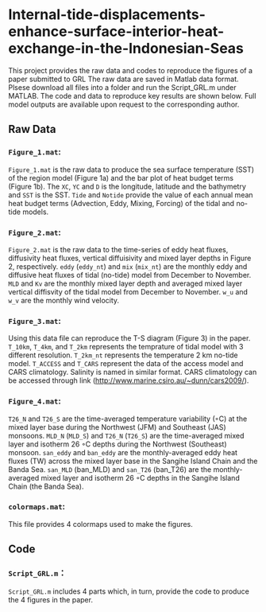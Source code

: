 # Internal-tide-displacements-enhance-surface-interior-heat-exchange-in-the-Indonesian-Seas
This project provides the raw data and codes to reproduce the figures of a paper submitted to GRL The raw data are saved in Matlab data format. Plsese download all files into a folder and run the Script_GRL.m under MATLAB. The code and data to reproduce key results are shown below. Full model outputs are available upon request to the corresponding author.
## Raw Data

### `Figure_1.mat`:
 
`Figure_1.mat` is the raw data to produce the sea surface temperature (SST) of the region model (Figure 1a) and the bar plot of heat budget terms (Figure 1b). The `XC`, `YC` and `D` is the longitude, latitude and the bathymetry and `SST` is the SST. `Tide` and `Notide` provide the value of each annual mean heat budget terms (Advection, Eddy, Mixing, Forcing) of the tidal and no-tide models.

### `Figure_2.mat`:
 
`Figure_2.mat` is the raw data to the time-series of eddy heat fluxes, diffusivity heat fluxes, vertical diffuisivity and mixed layer depths in Figure 2, respectively.
`eddy` (`eddy_nt`) and `mix` (`mix_nt`) are the monthly eddy and diffusive heat fluxes of tidal (no-tide) model from December to November. `MLD` and `Kv` are the monthly mixed layer depth and averaged mixed layer vertical diffisvity of the tidal model from December to November. `w_u` and `w_v` are the monthly wind velocity.

### `Figure_3.mat`:

Using this data file can reproduce the T-S diagram (Figure 3) in the paper. `T_10km`, `T_4km`, and `T_2km` represents the temprature of tidal model with 3 different resolution. `T_2km_nt` represents the temperature 2 km no-tide model. `T_ACCESS` and `T_CARS` represent the data of the access model and CARS climatology. Salinity is named in similar format.
CARS climatology can be accessed through link (http://www.marine.csiro.au/~dunn/cars2009/).

### `Figure_4.mat`:

`T26_N` and `T26_S` are the time-averaged temperature variability (◦C) at the mixed layer base during the Northwest (JFM) and Southeast (JAS) monsoons. 
`MLD_N` (`MLD_S`) and `T26_N` (`T26_S`) are the time-averaged mixed layer and isotherm 26 ◦C depths during the Northwest (Southeast) monsoon.
`san_eddy` and `ban_eddy` are the monthly-averaged eddy heat fluxes (TW) across the mixed layer base in the Sangihe Island Chain and the Banda Sea.
`san_MLD` (ban_MLD) and `san_T26` (ban_T26) are the monthly-averaged mixed layer and isotherm 26 ◦C depths in the Sangihe Island Chain (the Banda Sea).

### `colormaps.mat`:

This file provides 4 colormaps used to make the figures.

## Code

### `Script_GRL.m`：

`Script_GRL.m` includes 4 parts which, in turn, provide the code to produce the 4 figures in the paper.
